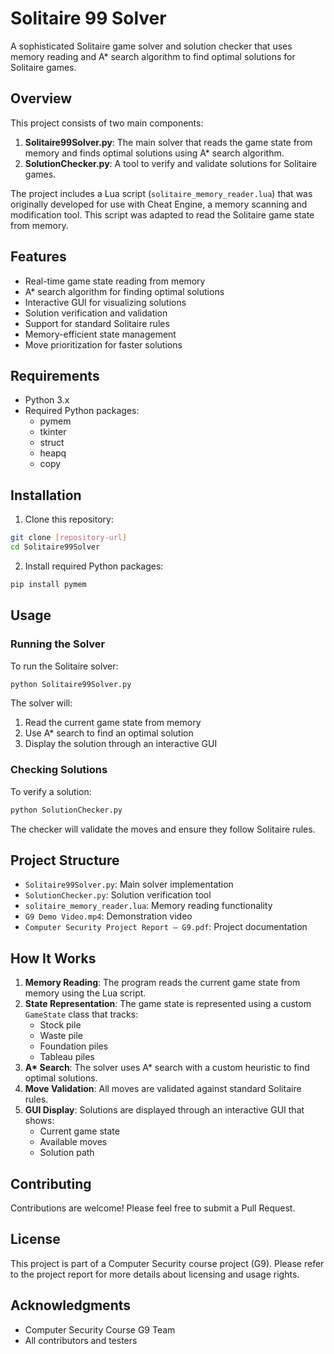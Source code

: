# Solitaire 99 Solver

A sophisticated Solitaire game solver and solution checker that uses memory reading and A\* search algorithm to find optimal solutions for Solitaire games.

## Overview

This project consists of two main components:

1. **Solitaire99Solver.py**: The main solver that reads the game state from memory and finds optimal solutions using A\* search algorithm.
2. **SolutionChecker.py**: A tool to verify and validate solutions for Solitaire games.

The project includes a Lua script (`solitaire_memory_reader.lua`) that was originally developed for use with Cheat Engine, a memory scanning and modification tool. This script was adapted to read the Solitaire game state from memory.

## Features

- Real-time game state reading from memory
- A\* search algorithm for finding optimal solutions
- Interactive GUI for visualizing solutions
- Solution verification and validation
- Support for standard Solitaire rules
- Memory-efficient state management
- Move prioritization for faster solutions

## Requirements

- Python 3.x
- Required Python packages:
  - pymem
  - tkinter
  - struct
  - heapq
  - copy

## Installation

1. Clone this repository:

```bash
git clone [repository-url]
cd Solitaire99Solver
```

2. Install required Python packages:

```bash
pip install pymem
```

## Usage

### Running the Solver

To run the Solitaire solver:

```bash
python Solitaire99Solver.py
```

The solver will:

1. Read the current game state from memory
2. Use A\* search to find an optimal solution
3. Display the solution through an interactive GUI

### Checking Solutions

To verify a solution:

```bash
python SolutionChecker.py
```

The checker will validate the moves and ensure they follow Solitaire rules.

## Project Structure

- `Solitaire99Solver.py`: Main solver implementation
- `SolutionChecker.py`: Solution verification tool
- `solitaire_memory_reader.lua`: Memory reading functionality
- `G9 Demo Video.mp4`: Demonstration video
- `Computer Security Project Report – G9.pdf`: Project documentation

## How It Works

1. **Memory Reading**: The program reads the current game state from memory using the Lua script.
2. **State Representation**: The game state is represented using a custom `GameState` class that tracks:
   - Stock pile
   - Waste pile
   - Foundation piles
   - Tableau piles
3. **A\* Search**: The solver uses A\* search with a custom heuristic to find optimal solutions.
4. **Move Validation**: All moves are validated against standard Solitaire rules.
5. **GUI Display**: Solutions are displayed through an interactive GUI that shows:
   - Current game state
   - Available moves
   - Solution path

## Contributing

Contributions are welcome! Please feel free to submit a Pull Request.

## License

This project is part of a Computer Security course project (G9). Please refer to the project report for more details about licensing and usage rights.

## Acknowledgments

- Computer Security Course G9 Team
- All contributors and testers
